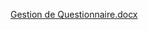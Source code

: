 [Gestion de Questionnaire.docx](https://github.com/user-attachments/files/19504347/Gestion.de.Questionnaire.docx)
